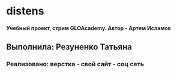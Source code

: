 # distens
<h4>Учебный проект, стрим GLOAcademy. Автор - Артем Исламов</h4>
<h2> Выполнила: Резуненко Татьяна</h2>
<h3>Реализовано: верстка - свой сайт - соц сеть</h3>
